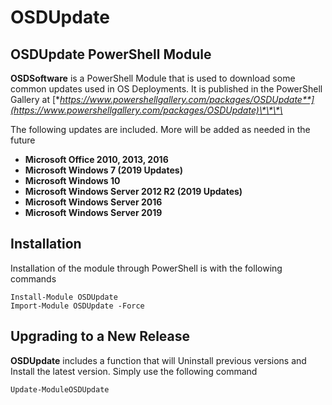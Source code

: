 # OSDUpdate

## **OSDUpdate** PowerShell Module

**OSDSoftware** is a PowerShell Module that is used to download some common updates used in OS Deployments.  It is published in the PowerShell Gallery at [**https://www.powershellgallery.com/packages/OSDUpdate**](https://www.powershellgallery.com/packages/OSDUpdate)\*\*\*\*

The following updates are included.  More will be added as needed in the future

* **Microsoft Office 2010, 2013, 2016**
* **Microsoft Windows 7 \(2019 Updates\)**
* **Microsoft Windows 10**
* **Microsoft Windows Server 2012 R2 \(2019 Updates\)**
* **Microsoft Windows Server 2016**
* **Microsoft Windows Server 2019**

## Installation

Installation of the module through PowerShell is with the following commands

```text
Install-Module OSDUpdate
Import-Module OSDUpdate -Force
```

## Upgrading to a New Release

**OSDUpdate** includes a function that will Uninstall previous versions and Install the latest version.  Simply use the following command

```text
Update-ModuleOSDUpdate
```

